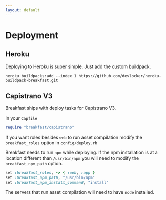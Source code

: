 ```yaml
---
layout: default
---
```


# Deployment

## Heroku
Deploying to Heroku is super simple. Just add the custom buildpack.

~~~
heroku buildpacks:add --index 1 https://github.com/devlocker/heroku-buildpack-breakfast.git
~~~



## Capistrano V3 

Breakfast ships with deploy tasks for Capistrano V3.

In your `Capfile`

~~~ruby
require "breakfast/capistrano"
~~~

If you want roles besides `web` to run asset compilation modify the
`breakfast_roles` option in `config/deploy.rb`

Breakfast needs to run `npm` while deploying. If the npm installation is at a
location different than `/usr/bin/npm` you will need to modify the
`breakfast_npm_path` option.

~~~ruby
set :breakfast_roles, -> { :web, :app }
set :breakfast_npm_path, "/usr/bin/npm"
set :breakfast_npm_install_command, "install"
~~~

The servers that run asset compilation will need to have `node` installed.
